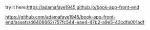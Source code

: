 try it here:https://adamafaye1945.github.io/book-app-front-end 








https://github.com/adamafaye1945/book-app-front-end/assets/46406662/757fc544-eae4-47b2-a9e5-43cdfa001adf


